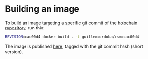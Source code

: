 # Building an image

To build an image targeting a specific git commit of the [holochain repository](https://github.com/holochain/holochain), run this:

```bash
REVISION=cac00d4 docker build . -t guillemcordoba/rsm:cac00d4
```

The image is published [here](https://hub.docker.com/repository/docker/guillemcordoba/rsm/), tagged with the git commit hash (short version).
